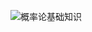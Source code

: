 ![概率论基础知识](https://github.com/olivefengsz/olivelovescience.github.io/assets/8655791/fd097ea6-2a09-4b4f-8803-e31fce7810f0)

